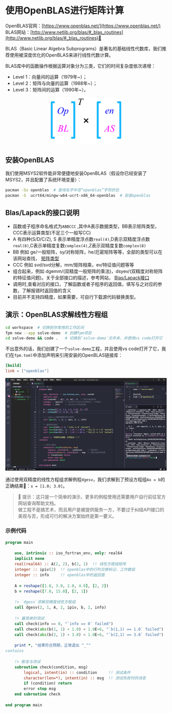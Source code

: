 # 使用OpenBLAS进行矩阵计算

OpenBLAS官网：[https://www.openblas.net/](https://www.openblas.net/)<br>
BLAS网站：[http://www.netlib.org/blas/#_blas_routines](http://www.netlib.org/blas/#_blas_routines)🎯

BLAS（Basic Linear Algebra Subprograms）是著名的基础线性代数库，我们推荐使用被深度优化的OpenBLAS来进行线性代数计算。

BLAS库中的函数操作根据运算对象分为三类，它们的时间复杂度依次递增：

- Level 1：向量间的运算（1979年~）；
- Level 2：矩阵与向量的运算（1988年~）；
- Level 3：矩阵间的运算（1990年~）。

<div align="center">
<img src="media/openblas-logo.png" alt="OpenBLAS Logo" width="220">
</div>

## 安装OpenBLAS

我们使用MSYS2软件能非常便捷地安装OpenBLAS（假设你已经安装了MSYS2，并且配置了系统环境变量）：

```sh
pacman -Ss openblas  # 查询名字中含“openblas”字符的包
pacman -S  ucrt64/mingw-w64-ucrt-x86_64-openblas  # 安装openblas
```

## Blas/Lapack的接口说明

- 函数或子程序命名格式为`ABBCCC` ,其中A表示数据类型，BB表示矩阵类型，CCC表示运算类型(不足三个一般写CC)
- A 有四种(S/D/C/Z), S 表示单精度浮点数`real(4)`,D表示双精度浮点数`real(8)`,C表示单精度复数`complex(4)`,Z表示双精度复数`complex(8)`
- BB 例如 ge/一般矩阵，sy/对称矩阵，he/厄密矩阵等等，全部的类型可以在该网站查找， [矩阵类型](https://www.netlib.org/lapack/lug/node24.html)
- CCC 例如 svd/svd分解，mm/矩阵相乘，ev/特征值问题等等
- 组合起来，例如 dgemm/(双精度一般矩阵的乘法)，dsyev/(双精度对称矩阵的特征值问题)。关于全部接口的描述，参考网站， [Blas/Lapack接口](http://www.netlib.org/lapack/explore-html/modules.html)
- 调用时,查看对应的接口，了解函数或者子程序的返回值，填写与之对应的参数，了解报错时返回值的含义
- 目前并不支持四精度，如果需要，可自行下载源代码替换类型。


## 演示：OpenBLAS求解线性方程组

```sh
cd workspace  # 切换到你常用的工作区间
fpm new --app solve-demo  # 创建fpm项目
cd solve-demo && code .   # 切换到`solve-demo`文件夹，并使用vs code打开它
```

不出意外的话，我们创建了一个`solve-demo`工程，并且使用vs code打开了它，我们在`fpm.toml`中添加声明来引用安装的OpenBLAS链接库：

```toml
[build]
link = ["openblas"]
```

![OpenBLAS演示](media/openblas-demo.png)

通过使用双精度的线性方程组求解例程`dgesv`，我们求解到了预设方程组`Ax = b`的正确结果🚀：`x = [1.0; 3.0]`。

> 🔰 提示：这只是一个简单的演示，更多的例程使用还需要用户自行前往官方网站查询帮助文档。<br>
> 做工程不是搞艺术，而且用户是被提供服务一方，不要过于纠结API接口的美观与否，形成可行的解决方案始终是第一要义。

### 示例代码

```fortran
program main

    use, intrinsic :: iso_fortran_env, only: real64
    implicit none
    real(real64) :: A(2, 2), b(2, 1)  !! 线性方程组矩阵
    integer :: ipiv(2)  !! openblas中的行列交换标记、工作数组
    integer :: info     !! openblas中的返回值

    A = reshape([1.0, 3.0, 2.0, 4.0], [2, 2])
    b = reshape([7.0, 15.0], [2, 1])

    !> `dgesv`求解双精度线性方程组
    call dgesv(2, 1, A, 2, ipiv, b, 2, info)

    !> 最简单的测试
    call check(info == 0, "`info == 0` failed")
    call check(abs(b(1, 1) - 1.0) < 1.0E-6, "`b(1,1) == 1.0` failed")
    call check(abs(b(2, 1) - 3.0) < 1.0E-6, "`b(2,1) == 3.0` failed")

    print *, "结果符合预期，正常退出 ^_^"
contains

    !> 断言与测试
    subroutine check(condition, msg)
        logical, intent(in) :: condition     !! 测试条件
        character(len=*), intent(in) :: msg  !! 测试失败时的消息
        if (condition) return
        error stop msg
    end subroutine check

end program main
```
